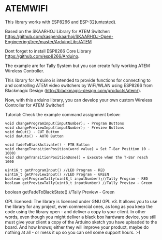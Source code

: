 # ATEMWIFI
This library works with ESP8266 and ESP-32(untested). 

Based on the SKAARHOJ Library for ATEM Switcher:
https://github.com/kasperskaarhoj/SKAARHOJ-Open-Engineering/tree/master/ArduinoLibs/ATEM

Dont forget to install ESP8266 Core Library https://github.com/esp8266/Arduino.

The example are for Tally System but you can create fully working ATEM Wireless Controller.
	
This library for Arduino is intended to provide functions for connecting to and controlling ATEM video switchers by WiFi/WLAN using ESP8266 from Blackmagic Design (http://blackmagic-design.com/products/atem/).

Now, with this arduino library, you can develop your own custom Wireless Controller for ATEM Switcher!

Tutorial:
Check the example command assignment below:

	void changeProgramInput(inputNumber); - Program Buttons
	void changePreviewInput(inputNumber); - Preview Buttons
	void doCut() - CUT Button
	void doAuto() - AUTO Button

	void fadeToBlackActivate() - FTB Button
	void changeTransitionPosition(word value) = Set T-Bar Position (0 - 1000)
	void changeTransitionPositionDone() = Execute when the T-Bar reach 1000
	
	uint16_t getProgramInput() //LED Program - RED
	uint16_t getPreviewInput() //LED Program - GREEN
	boolean getProgramTally(uint8_t inputNumber);//Tally Program - RED
	boolean getPreviewTally(uint8_t inputNumber) //Tally Preview - Green
 boolean getFadeToBlackState() //Tally Preview - Green

GPL licensed:
The library is licensed under GNU GPL v3. It allows you to use the library for any project, even commercial ones, as long as you keep the code using the library open - and deliver a copy to your client. In other words, even though you might deliver a black box hardware device, you still must give your client a copy of the Arduino sketch you have uploaded to the board. And how knows; either they will improve your product, maybe do nothing at all - or mess it up so you can sell some support hours. :-)


